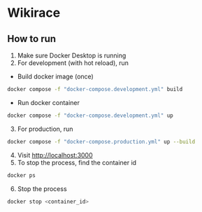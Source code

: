# Wikirace

## How to run

1. Make sure Docker Desktop is running
2. For development (with hot reload), run

- Build docker image (once)

```bash
docker compose -f "docker-compose.development.yml" build
```

- Run docker container

```bash
docker compose -f "docker-compose.development.yml" up
```

3. For production, run

```bash
docker compose -f "docker-compose.production.yml" up --build
```

4. Visit [http://localhost:3000](http://localhost:3000)
5. To stop the process, find the container id

```bash
docker ps
```

6. Stop the process

```bash
docker stop <container_id>
```

